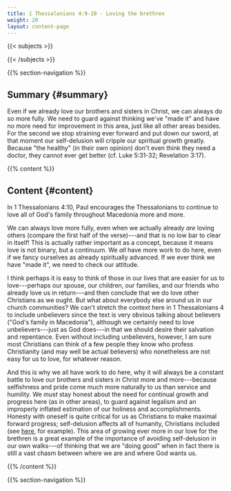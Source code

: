 ```yaml
---
title: 1 Thessalonians 4:9-10 - Loving the brethren
weight: 20
layout: content-page
---
```


{{< subjects >}}

{{< /subjects >}}

{{% section-navigation %}}

<!-- ## Video {#video}

{{% video
src=""

playlist=""

video=""

audio=""

slides="https://bibledocs.org/slides/"
%}} -->

## Summary {#summary}

Even if we already love our brothers and sisters in Christ, we can always do so more fully. We need to guard against thinking we've "made it" and have no more need for improvement in this area, just like all other areas besides. For the second we stop straining ever forward and put down our sword, at that moment our self-delusion will cripple our spiritual growth greatly. Because "the healthy" (in their own opinion) don't even think they need a doctor, they cannot ever get better (cf. Luke 5:31-32; Revelation 3:17).

<!-- ## Timestamps {#timestamps} -->

{{% content %}}

## Content {#content}

<!-- --- -->

In 1 Thessalonians 4:10, Paul encourages the Thessalonians to continue to love all of God's family throughout Macedonia more and more.

We can always love more fully, even when we actually already *are* loving others (compare the first half of the verse)---and that is no low bar to clear in itself! This is actually rather important as a concept, because it means love is not binary, but a continuum. We *all* have more work to do here, even if we fancy ourselves as already spiritually advanced. If we ever think we have "made it", we need to check our attitude.

I think perhaps it is easy to think of those in our lives that are easier for us to love---perhaps our spouse, our children, our families, and our friends who already love us in return---and then conclude that we do love other Christians as we ought. But what about everybody else around us in our church communities? We can't stretch the context here in 1 Thessalonians 4 to include unbelievers since the text is very obvious talking about believers ("God's family in Macedonia"), although we certainly need to love unbelievers---just as God does---in that we should desire their salvation and repentance. Even without including unbelievers, however, I am sure most Christians can think of a few people they know who profess Christianity (and may well be actual believers) who nonetheless are not easy for us to love, for whatever reason.

And this is why we all have work to do here, why it will always be a constant battle to love our brothers and sisters in Christ more and more---because selfishness and pride come much more naturally to us than service and humility. We *must* stay honest about the need for continual growth and progress here (as in other areas), to guard against legalism and an improperly inflated estimation of our holiness and accomplishments. Honesty with oneself is quite critical for us as Christians to make maximal forward progress; self-delusion affects all of humanity, Christians included (see [here](https://www.youtube.com/watch?v=wAlorjv8J_8&list=PLcqAebKsBWy-0I_RPPIU0S1jdywU7ZNw4&index=22), for example). This area of growing ever more in our love for the brethren is a great example of the importance of avoiding self-delusion in our own walks---of thinking that we are "doing good" when in fact there is still a vast chasm between where we are and where God wants us.

{{% /content %}}


<!-- {{% transcript %}}

## Video/audio transcript {#video-audio-transcript}



{{% /transcript %}} -->

{{% section-navigation %}}

